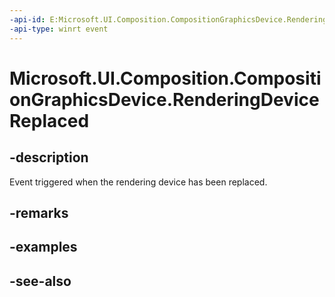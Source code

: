 ```yaml
---
-api-id: E:Microsoft.UI.Composition.CompositionGraphicsDevice.RenderingDeviceReplaced
-api-type: winrt event
---
```


<!-- Event syntax
public event Windows.Foundation.TypedEventHandler RenderingDeviceReplaced<Windows.UI.Composition.CompositionGraphicsDevice,  Windows.UI.Composition.RenderingDeviceReplacedEventArgs>
-->

# Microsoft.UI.Composition.CompositionGraphicsDevice.RenderingDeviceReplaced

## -description
Event triggered when the rendering device has been replaced.

## -remarks

## -examples

## -see-also
